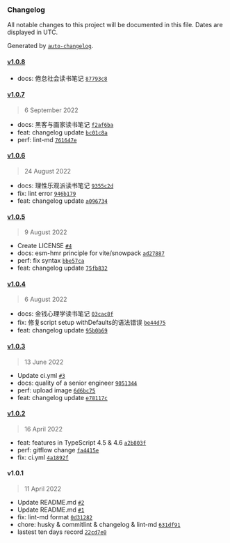 ### Changelog

All notable changes to this project will be documented in this file. Dates are displayed in UTC.

Generated by [`auto-changelog`](https://github.com/CookPete/auto-changelog).

#### [v1.0.8](https://github.com/Trojan0523/weekly_notes/compare/v1.0.7...v1.0.8)

- docs: 倦怠社会读书笔记 [`87793c8`](https://github.com/Trojan0523/weekly_notes/commit/87793c8de19baf57573f0eaac0c916692a1d878e)

#### [v1.0.7](https://github.com/Trojan0523/weekly_notes/compare/v1.0.6...v1.0.7)

> 6 September 2022

- docs: 黑客与画家读书笔记 [`f2af6ba`](https://github.com/Trojan0523/weekly_notes/commit/f2af6ba08278d7b890c880cf9660d7f88c71bbd3)
- feat: changelog update [`bc01c8a`](https://github.com/Trojan0523/weekly_notes/commit/bc01c8a9e335ad1303ceb640220ea36cc0b274f9)
- perf: lint-md [`761647e`](https://github.com/Trojan0523/weekly_notes/commit/761647eda138dfea3bc826157d19ae2279be3bc4)

#### [v1.0.6](https://github.com/Trojan0523/weekly_notes/compare/v1.0.5...v1.0.6)

> 24 August 2022

- docs: 理性乐观派读书笔记 [`9355c2d`](https://github.com/Trojan0523/weekly_notes/commit/9355c2d060b26e30741a2095dccaca5ff984455d)
- fix: lint error [`946b179`](https://github.com/Trojan0523/weekly_notes/commit/946b179cd8af66620d7687f69cbf4b2ec2535263)
- feat: changelog update [`a096734`](https://github.com/Trojan0523/weekly_notes/commit/a096734c0d59f8335d8a3b810834181d90949fe7)

#### [v1.0.5](https://github.com/Trojan0523/weekly_notes/compare/v1.0.4...v1.0.5)

> 9 August 2022

- Create LICENSE [`#4`](https://github.com/Trojan0523/weekly_notes/pull/4)
- docs: esm-hmr principle for vite/snowpack [`ad27887`](https://github.com/Trojan0523/weekly_notes/commit/ad2788703125418f391660386121de13e683e45a)
- perf: fix syntax [`bbe57ca`](https://github.com/Trojan0523/weekly_notes/commit/bbe57caec348097721e2f34dc3d1bdb14d6f9599)
- feat: changelog update [`75fb832`](https://github.com/Trojan0523/weekly_notes/commit/75fb8328b2c044da42da00ec6829a4c4beed54ef)

#### [v1.0.4](https://github.com/Trojan0523/weekly_notes/compare/v1.0.3...v1.0.4)

> 6 August 2022

- docs: 金钱心理学读书笔记 [`03cac8f`](https://github.com/Trojan0523/weekly_notes/commit/03cac8faf7ed735202608ed96e5d05796f961d82)
- fix: 修复script setup withDefaults的语法错误 [`be44d75`](https://github.com/Trojan0523/weekly_notes/commit/be44d758c112b2b8c421d285b33bc0ad7cfae5a8)
- feat: changelog update [`95b0b69`](https://github.com/Trojan0523/weekly_notes/commit/95b0b69a844fd538e56459dcc504b49455b86686)

#### [v1.0.3](https://github.com/Trojan0523/weekly_notes/compare/v1.0.2...v1.0.3)

> 13 June 2022

- Update ci.yml [`#3`](https://github.com/Trojan0523/weekly_notes/pull/3)
- docs: quality of a senior engineer [`9051344`](https://github.com/Trojan0523/weekly_notes/commit/9051344862f004bdb041fd01dcb51fb10cf5af49)
- perf: upload image [`6d6bc75`](https://github.com/Trojan0523/weekly_notes/commit/6d6bc756aac2a50523723922530a5f1a3303ab28)
- feat: changelog update [`e78117c`](https://github.com/Trojan0523/weekly_notes/commit/e78117c8073cc42282f8662d2869c5e356fc72b8)

#### [v1.0.2](https://github.com/Trojan0523/weekly_notes/compare/v1.0.1...v1.0.2)

> 16 April 2022

- feat: features in TypeScript 4.5 & 4.6 [`a2b803f`](https://github.com/Trojan0523/weekly_notes/commit/a2b803fdcbbbce0772914e7403f877daf0993b3e)
- perf: gitflow change [`fa4415e`](https://github.com/Trojan0523/weekly_notes/commit/fa4415ece196058bf0d8645680cddebd21a58d84)
- fix: ci.yml [`4a1892f`](https://github.com/Trojan0523/weekly_notes/commit/4a1892f92a2e49bee0aeb8afd4d29b5bd74c75d4)

#### v1.0.1

> 11 April 2022

- Update README.md [`#2`](https://github.com/Trojan0523/weekly_notes/pull/2)
- Update README.md [`#1`](https://github.com/Trojan0523/weekly_notes/pull/1)
- fix: lint-md format [`0d31282`](https://github.com/Trojan0523/weekly_notes/commit/0d31282ca4f6c45c8c53edb382d837e699023d7c)
- chore: husky & commitlint & changelog & lint-md [`631df91`](https://github.com/Trojan0523/weekly_notes/commit/631df91a2ff62601a64cd0122aa7111a8fee3440)
- lastest ten days record [`22cd7e0`](https://github.com/Trojan0523/weekly_notes/commit/22cd7e0e5a00bf9eff794a9839ce4dc8bd0372f4)
